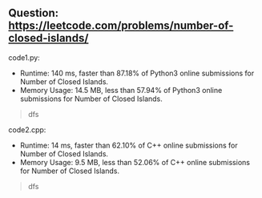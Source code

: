 ## Question: https://leetcode.com/problems/number-of-closed-islands/

code1.py:
* Runtime: 140 ms, faster than 87.18% of Python3 online submissions for Number of Closed Islands.
* Memory Usage: 14.5 MB, less than 57.94% of Python3 online submissions for Number of Closed Islands.
> dfs

code2.cpp:
* Runtime: 14 ms, faster than 62.10% of C++ online submissions for Number of Closed Islands.
* Memory Usage: 9.5 MB, less than 52.06% of C++ online submissions for Number of Closed Islands.
> dfs